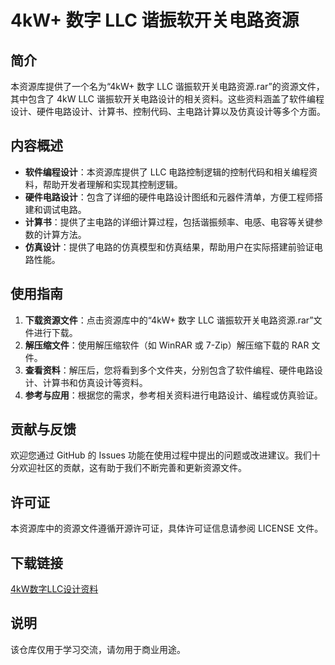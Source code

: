 # 4kW+ 数字 LLC 谐振软开关电路资源

## 简介

本资源库提供了一个名为“4kW+ 数字 LLC 谐振软开关电路资源.rar”的资源文件，其中包含了 4kW LLC 谐振软开关电路设计的相关资料。这些资料涵盖了软件编程设计、硬件电路设计、计算书、控制代码、主电路计算以及仿真设计等多个方面。

## 内容概述

- **软件编程设计**：本资源库提供了 LLC 电路控制逻辑的控制代码和相关编程资料，帮助开发者理解和实现其控制逻辑。
- **硬件电路设计**：包含了详细的硬件电路设计图纸和元器件清单，方便工程师搭建和调试电路。
- **计算书**：提供了主电路的详细计算过程，包括谐振频率、电感、电容等关键参数的计算方法。
- **仿真设计**：提供了电路的仿真模型和仿真结果，帮助用户在实际搭建前验证电路性能。

## 使用指南

1. **下载资源文件**：点击资源库中的“4kW+ 数字 LLC 谐振软开关电路资源.rar”文件进行下载。
2. **解压缩文件**：使用解压缩软件（如 WinRAR 或 7-Zip）解压缩下载的 RAR 文件。
3. **查看资料**：解压后，您将看到多个文件夹，分别包含了软件编程、硬件电路设计、计算书和仿真设计等资料。
4. **参考与应用**：根据您的需求，参考相关资料进行电路设计、编程或仿真验证。

## 贡献与反馈

欢迎您通过 GitHub 的 Issues 功能在使用过程中提出的问题或改进建议。我们十分欢迎社区的贡献，这有助于我们不断完善和更新资源文件。

## 许可证

本资源库中的资源文件遵循开源许可证，具体许可证信息请参阅 LICENSE 文件。

## 下载链接
[4kW数字LLC设计资料](https://pan.quark.cn/s/b289d7d1d99b)

## 说明

该仓库仅用于学习交流，请勿用于商业用途。
